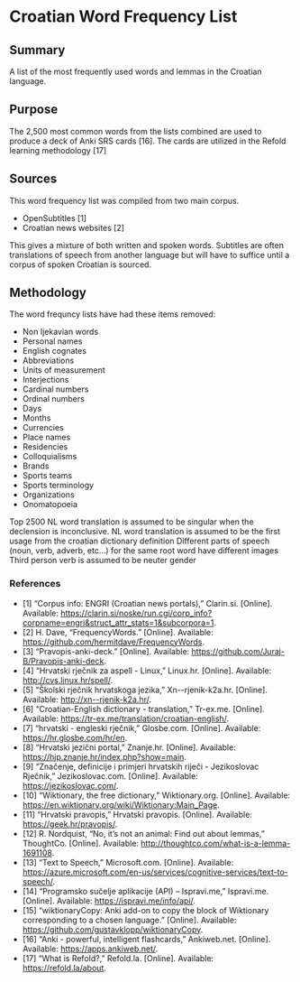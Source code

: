 # Croatian Word Frequency List

## Summary
A list of the most frequently used words and lemmas in the Croatian language. 

## Purpose
The 2,500 most common words from the lists combined are used to produce a deck of Anki SRS cards [16]. The cards are utilized in the Refold learning methodology [17]

## Sources
This word frequency list was compiled from two main corpus. 
- OpenSubtitles [1]
- Croatian news websites [2]

This gives a mixture of both written and spoken words. Subtitles are often translations of speech from another language but will have to suffice until a corpus of spoken Croatian is sourced.

## Methodology

The word frequncy lists have had these items removed:
- Non Ijekavian words
- Personal names
-	English cognates
-	Abbreviations
-	Units of measurement
-	Interjections
-	Cardinal numbers
-	Ordinal numbers
-	Days
-	Months
-	Currencies 
-	Place names
-	Residencies
-	Colloquialisms
-	Brands
-	Sports teams
-	Sports terminology
-	Organizations
-	Onomatopoeia	
	
Top 2500	NL word translation is assumed to be singular when the declension is inconclusive.
NL word translation is assumed to be the first usage from the croatian dictionary definition
Different parts of speech (noun, verb, adverb, etc...) for the same root word have different images
Third person verb is assumed to be neuter gender
	
	
### References	
	
- [1]	“Corpus info: ENGRI (Croatian news portals),” Clarin.si. [Online]. Available: https://clarin.si/noske/run.cgi/corp_info?corpname=engri&struct_attr_stats=1&subcorpora=1.
- [2]	H. Dave, “FrequencyWords.” [Online]. Available: https://github.com/hermitdave/FrequencyWords.
- [3]	“Pravopis-anki-deck.” [Online]. Available: https://github.com/Juraj-B/Pravopis-anki-deck.
- [4]	“Hrvatski rječnik za aspell - Linux,” Linux.hr. [Online]. Available: http://cvs.linux.hr/spell/.
- [5]	“Školski rječnik hrvatskoga jezika,” Xn--rjenik-k2a.hr. [Online]. Available: http://xn--rjenik-k2a.hr/.
- [6]	“Croatian-English dictionary - translation,” Tr-ex.me. [Online]. Available: https://tr-ex.me/translation/croatian-english/.
- [7]	“hrvatski - engleski rječnik,” Glosbe.com. [Online]. Available: https://hr.glosbe.com/hr/en.
- [8]	“Hrvatski jezični portal,” Znanje.hr. [Online]. Available: https://hjp.znanje.hr/index.php?show=main.
- [9]	“Značenje, definicije i primjeri hrvatskih riječi - Jezikoslovac Rječnik,” Jezikoslovac.com. [Online]. Available: https://jezikoslovac.com/.
- [10]	“Wiktionary, the free dictionary,” Wiktionary.org. [Online]. Available: https://en.wiktionary.org/wiki/Wiktionary:Main_Page.
- [11]	“Hrvatski pravopis,” Hrvatski pravopis. [Online]. Available: https://geek.hr/pravopis/.
- [12]	R. Nordquist, “No, it’s not an animal: Find out about lemmas,” ThoughtCo. [Online]. Available: http://thoughtco.com/what-is-a-lemma-1691108.
- [13]	“Text to Speech,” Microsoft.com. [Online]. Available: https://azure.microsoft.com/en-us/services/cognitive-services/text-to-speech/.
- [14]	“Programsko sučelje aplikacije (API) – Ispravi.me,” Ispravi.me. [Online]. Available: https://ispravi.me/info/api/.
- [15]	“wiktionaryCopy: Anki add-on to copy the block of Wiktionary corresponding to a chosen language.” [Online]. Available: https://github.com/gustavklopp/wiktionaryCopy.
- [16]	“Anki - powerful, intelligent flashcards,” Ankiweb.net. [Online]. Available: https://apps.ankiweb.net/.
- [17]	“What is Refold?,” Refold.la. [Online]. Available: https://refold.la/about.
